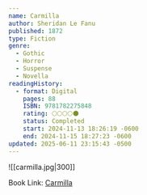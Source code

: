 ```yaml
---
name: Carmilla
author: Sheridan Le Fanu
published: 1872
type: Fiction
genre:
  - Gothic
  - Horror
  - Suspense
  - Novella
readingHistory:
  - format: Digital
    pages: 88
    ISBN: 9781782275848
    rating: 🌕🌕🌕🌕🌑
    status: Completed
    start: 2024-11-13 18:26:19 -0600
    end: 2024-11-15 18:27:23 -0600
updated: 2025-06-11 23:15:43 -0500
---
```


![[carmilla.jpg|300]]

Book Link: [Carmilla](https://www.goodreads.com/book/show/48037.Carmilla)
